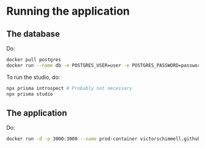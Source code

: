# Running the application

## The database

Do:

```bash
docker pull postgres
docker run --name db -e POSTGRES_USER=user -e POSTGRES_PASSWORD=password -p 5432:5432 -d postgres
```

To run the studio, do:

```bash
npx prisma introspect # Probably not necessary
npx prisma studio
```

## The application

Do:

```bash
docker run -d -p 3000:3000 --name prod-container victorschimmell.github.io
```
